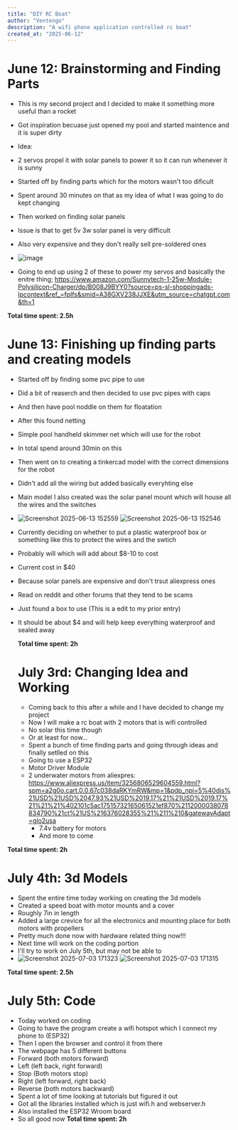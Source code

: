 ```yaml
---
title: "DIY RC Boat"
author: "Ventengo"
description: "A wifi phone application controlled rc boat"
created_at: "2025-06-12"
---
```


# June 12: Brainstorming and Finding Parts

- This is my second project and I decided to make it something more useful than a rocket
- Got inspiration becuase just opened my pool and started maintence and it is super dirty
- Idea:
- 2 servos propel it with solar panels to power it so it can run whenever it is sunny
- Started off by finding parts which for the motors wasn't too dificult
- Spent around 30 minutes on that as my idea of what I was going to do kept changing
- Then worked on finding solar panels
- Issue is that to get 5v 3w solar panel is very difficult
- Also very expensive and they don't really sell pre-soldered ones

- ![image](https://github.com/user-attachments/assets/af169bda-7015-411e-979a-d1b05e7968c0)

- Going to end up using 2 of these to power my servos and basically the enitre thing; https://www.amazon.com/Sunnytech-1-25w-Module-Polysilicon-Charger/dp/B008J9BYY0?source=ps-sl-shoppingads-lpcontext&ref_=fplfs&smid=A38GXV238JJXE&utm_source=chatgpt.com&th=1


**Total time spent: 2.5h**

# June 13: Finishing up finding parts and creating models

- Started off by finding some pvc pipe to use
- Did a bit of reaserch and then decided to use pvc pipes with caps
- And then have pool noddle on them for floatation
- After this found netting
- Simple pool handheld skimmer net which will use for the robot
- In total spend around 30min on this
- Then went on to creating a tinkercad model with the correct dimensions for the robot
- Didn't add all the wiring but added basically everyhting else
- Main model I also created was the solar panel mount which will house all the wires and the switches
- ![Screenshot 2025-06-13 152559](https://github.com/user-attachments/assets/c1768202-c1ba-4be7-bf0d-7e9217eee627)
![Screenshot 2025-06-13 152546](https://github.com/user-attachments/assets/30410465-bc05-47de-b4bb-7085e64cc460)

- Currently deciding on whether to put a plastic waterproof box or something like this to protect the wires and the swtich
- Probably will which will add about $8-10 to cost
- Current cost in $40
- Because solar panels are expensive and don't trsut aliexpress ones
- Read on reddit and other forums that they tend to be scams
- Just found a box to use (This is a edit to my prior entry)
- It should be about $4 and will help keep everything waterproof and sealed away

  **Total time spent: 2h**

  # July 3rd: Changing Idea and Working
  - Coming back to this after a while and I have decided to change my project
  - Now I will make a rc boat with 2 motors that is wifi controlled
  - No solar this time though
  - Or at least for now...
  - Spent a bunch of time finding parts and going through ideas and finally setlled on this
  - Going to use a ESP32
  - Motor Driver Module
  - 2 underwater motors from aliexpres: https://www.aliexpress.us/item/3256806529604559.html?spm=a2g0o.cart.0.0.67c038daRKYmRW&mp=1&pdp_npi=5%40dis%21USD%21USD%2047.93%21USD%2019.17%21%21USD%2019.17%21%21%21%402101c5ac17515732165061521ef870%2112000038078834790%21ct%21US%216376028355%21%211%210&gatewayAdapt=glo2usa
    - 7.4v battery for motors
    - And more to come
   
**Total time spent: 2h**

  # July 4th: 3d Models
  - Spent the entire time today working on creating the 3d models
  - Created a speed boat with motor mounts and a cover
  - Roughly 7in in length
  - Added a large crevice for all the electronics and mounting place for both motors with propellers
  - Pretty much done now with hardware related thing now!!!
  - Next time will work on the coding portion
  - I'll try to work on July 5th, but may not be able to
  - ![Screenshot 2025-07-03 171323](https://github.com/user-attachments/assets/24a6185e-727e-4385-94da-b6170187b147)
![Screenshot 2025-07-03 171315](https://github.com/user-attachments/assets/0a8339ac-32c4-4399-a579-aec93fae35fd)

   
**Total time spent: 2.5h**

  # July 5th: Code
  - Today worked on coding
  - Going to have the program create a wifi hotspot which I connect my phone to (ESP32)
  - Then I open the browser and control it from there
  - The webpage has 5 different buttons
  - Forward (both motors forward)
  - Left (left back, right forward)
  - Stop (Both motors stop)
  - Right (left forward, right back)
  - Reverse (both motors backward)
  - Spent a lot of time looking at tutorials but figured it out
  - Got all the libraries installed which is just wifi.h and webserver.h
  - Also installed the ESP32 Wroom board
  - So all good now
**Total time spent: 2h**    
